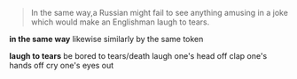 >In the same way,a Russian might fail to see anything amusing in a joke which would make an Englishman laugh to tears.

**in the same way**
likewise
similarly
by the same token

**laugh to tears**
be bored to tears/death
laugh one's head off
clap one's hands off
cry one's eyes out